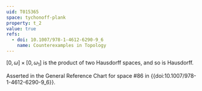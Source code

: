 ```yaml
---
uid: T015365
space: tychonoff-plank
property: t_2
value: true
refs:
  - doi: 10.1007/978-1-4612-6290-9_6
    name: Counterexamples in Topology
---
```

$[0,\omega] \times [0,\omega_1]$ is the product of two Hausdorff spaces, and so is Hausdorff.

Asserted in the General Reference Chart for space #86 in
{{doi:10.1007/978-1-4612-6290-9_6}}.
